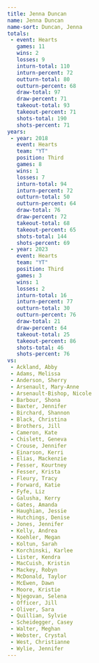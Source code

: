 ```yaml
---
title: Jenna Duncan
name: Jenna Duncan
name-sort: Duncan, Jenna
totals:
 - event: Hearts
   games: 11
   wins: 2
   losses: 9
   inturn-total: 110
   inturn-percent: 72
   outturn-total: 80
   outturn-percent: 68
   draw-total: 97
   draw-percent: 71
   takeout-total: 93
   takeout-percent: 71
   shots-total: 190
   shots-percent: 71
years:
 - year: 2018
   event: Hearts
   team: "YT"
   position: Third
   games: 8
   wins: 1
   losses: 7
   inturn-total: 94
   inturn-percent: 72
   outturn-total: 50
   outturn-percent: 64
   draw-total: 76
   draw-percent: 72
   takeout-total: 68
   takeout-percent: 65
   shots-total: 144
   shots-percent: 69
 - year: 2023
   event: Hearts
   team: "YT"
   position: Third
   games: 3
   wins: 1
   losses: 2
   inturn-total: 16
   inturn-percent: 77
   outturn-total: 30
   outturn-percent: 76
   draw-total: 21
   draw-percent: 64
   takeout-total: 25
   takeout-percent: 86
   shots-total: 46
   shots-percent: 76
vs:
 - Ackland, Abby
 - Adams, Melissa
 - Anderson, Sherry
 - Arsenault, Mary-Anne
 - Arsenault-Bishop, Nicole
 - Barbour, Shona
 - Baxter, Jennifer
 - Birchard, Shannon
 - Black, Christina
 - Brothers, Jill
 - Cameron, Kate
 - Chislett, Geneva
 - Crouse, Jennifer
 - Einarson, Kerri
 - Elias, Mackenzie
 - Fesser, Kourtney
 - Fesser, Krista
 - Fleury, Tracy
 - Forward, Katie
 - Fyfe, Liz
 - Galusha, Kerry
 - Gates, Amanda
 - Haughian, Jessie
 - Hutchings, Denise
 - Jones, Jennifer
 - Kelly, Andrea
 - Koehler, Megan
 - Koltun, Sarah
 - Korchinski, Karlee
 - Lister, Kendra
 - MacCuish, Kristin
 - Mackey, Robyn
 - McDonald, Taylor
 - McEwen, Dawn
 - Moore, Kristie
 - Njegovan, Selena
 - Officer, Jill
 - Oliver, Sara
 - Quillian, Sylvie
 - Scheidegger, Casey
 - Walter, Meghan
 - Webster, Crystal
 - West, Christianne
 - Wylie, Jennifer
---
```

